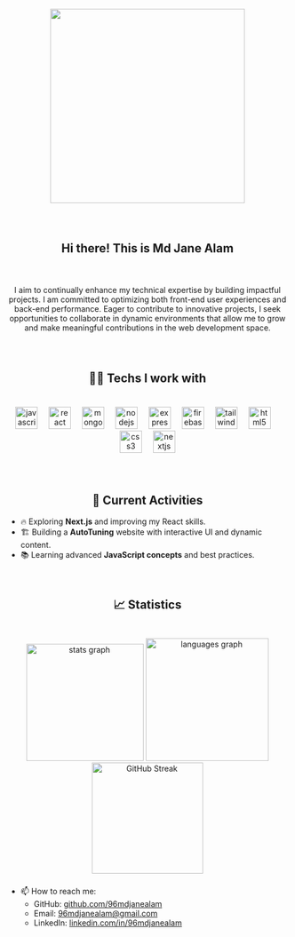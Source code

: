 <br clear="both">

<div align="center">
  <img height="350" src="https://i.ibb.co.com/9kGs0kR5/github-cover-Nero-AI-Image-Compressor-High.jpg"  />
</div>

###

<br clear="both">

<h2 align="center">Hi there! </> This is Md Jane Alam</h2>

###

<br clear="both">

<p align="center">I aim to continually enhance my technical expertise by building impactful projects. I am committed to optimizing both front-end user experiences and back-end performance. Eager to contribute to innovative projects, I seek opportunities to collaborate in dynamic environments that allow me to grow and make meaningful contributions in the web development space.</p>

###

<br clear="both">

<h2 align="center">🧑‍💻 Techs I work with</h2>

###

<br clear="both">

<div align="center">
  <img src="https://cdn.jsdelivr.net/gh/devicons/devicon/icons/javascript/javascript-original.svg" height="40" alt="javascript logo"  />
  <img width="12" />
  <img src="https://cdn.jsdelivr.net/gh/devicons/devicon/icons/react/react-original.svg" height="40" alt="react logo"  />
  <img width="12" />
  <img src="https://cdn.simpleicons.org/mongodb/47A248" height="40" alt="mongodb logo"  />
  <img width="12" />
  <img src="https://cdn.simpleicons.org/nodedotjs/339933" height="40" alt="nodejs logo"  />
  <img width="12" />
  <img src="https://skillicons.dev/icons?i=express" height="40" alt="express logo"  />
  <img width="12" />
  <img src="https://cdn.jsdelivr.net/gh/devicons/devicon/icons/firebase/firebase-plain.svg" height="40" alt="firebase logo"  />
  <img width="12" />
  <img src="https://cdn.simpleicons.org/tailwindcss/06B6D4" height="40" alt="tailwindcss logo"  />
  <img width="12" />
  <img src="https://cdn.simpleicons.org/html5/E34F26" height="40" alt="html5 logo"  />
  <img width="12" />
  <img src="https://cdn.simpleicons.org/css3/1572B6" height="40" alt="css3 logo"  />
  <img width="12" />
  <img src="https://cdn.jsdelivr.net/gh/devicons/devicon/icons/nextjs/nextjs-original.svg" height="40" alt="nextjs logo"  />
</div>

###

<br clear="both">

<h2 align="center">🚀 Current Activities</h2>

- 🔥 Exploring **Next.js** and improving my React skills.  
- 🏗️ Building a **AutoTuning** website with interactive UI and dynamic content.  
- 📚 Learning advanced **JavaScript concepts** and best practices.  

<br clear="both">

<h2 align="center">📈 Statistics</h2>

###

<br clear="both">

<div align="center">
  <img src="https://github-readme-stats.vercel.app/api?username=96mdjanealam&hide_title=false&hide_rank=false&show_icons=true&include_all_commits=true&count_private=true&disable_animations=false&theme=dracula&locale=en&hide_border=false&order=1" height="211" alt="stats graph"  />
  <img src="https://github-readme-stats.vercel.app/api/top-langs?username=96mdjanealam&locale=en&hide_title=false&layout=compact&card_width=320&langs_count=5&theme=darcula&hide_border=false&order=2" height="221" alt="languages graph"  />
 
</div>
<div align="center">
 <a href="https://git.io/streak-stats">
  <img height="200" src="https://nirzak-streak-stats.vercel.app?user=96mdjanealam&theme=dark" alt="GitHub Streak" />
</a>
</div>

###


- 📫 How to reach me:  
  - GitHub: [github.com/96mdjanealam](https://github.com/96mdjanealam)  
  - Email: 96mdjanealam@gmail.com  
  - LinkedIn: [linkedin.com/in/96mdjanealam](https://www.linkedin.com/in/96mdjanealam/) 
